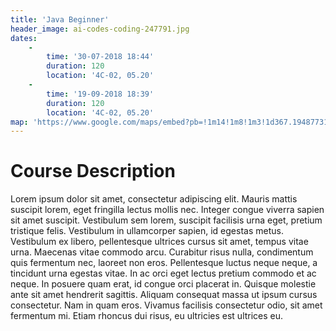 ```yaml
---
title: 'Java Beginner'
header_image: ai-codes-coding-247791.jpg
dates:
    -
        time: '30-07-2018 18:44'
        duration: 120
        location: '4C-02, 05.20'
    -
        time: '19-09-2018 18:39'
        duration: 120
        location: '4C-02, 05.20'
map: 'https://www.google.com/maps/embed?pb=!1m14!1m8!1m3!1d367.19487731750047!2d8.409558088524781!3d49.009299223134875!3m2!1i1024!2i768!4f13.1!3m3!1m2!1s0x0%3A0x4de59a21794ee936!2sKarlsruhe+Service+Research+Institute+(KSRI)!5e0!3m2!1sen!2sde!4v1532961299665'
---
```


# Course Description

Lorem ipsum dolor sit amet, consectetur adipiscing elit. Mauris mattis suscipit lorem, eget fringilla lectus mollis nec. Integer congue viverra sapien sit amet suscipit. Vestibulum sem lorem, suscipit facilisis urna eget, pretium tristique felis. Vestibulum in ullamcorper sapien, id egestas metus. Vestibulum ex libero, pellentesque ultrices cursus sit amet, tempus vitae urna. Maecenas vitae commodo arcu. Curabitur risus nulla, condimentum quis fermentum nec, laoreet non eros. Pellentesque luctus neque neque, a tincidunt urna egestas vitae. In ac orci eget lectus pretium commodo et ac neque. In posuere quam erat, id congue orci placerat in. Quisque molestie ante sit amet hendrerit sagittis. Aliquam consequat massa ut ipsum cursus consectetur. Nam in quam eros. Vivamus facilisis consectetur odio, sit amet fermentum mi. Etiam rhoncus dui risus, eu ultricies est ultrices eu.